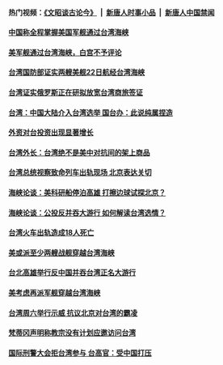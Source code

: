 #### 热门视频：[《文昭谈古论今》](https://github.com/gfw-breaker/wenzhao/blob/master/README.md?t=10230933) &nbsp;|&nbsp; [新唐人时事小品](https://github.com/gfw-breaker/ntdtv-comedy/blob/master/README.md?t=10230933) &nbsp;|&nbsp; [新唐人中国禁闻](https://github.com/gfw-breaker/ntdtv-news/blob/master/README.md?t=10230933)

#### [中国称全程掌握美国军舰通过台湾海峡](../pages/zivymejqv_/4625364.md?t=10230933) 

#### [美军舰通过台湾海峡，白宫不予评论](../pages/zivymejqv_/4624792.md?t=10230933) 

#### [台湾国防部证实两艘美舰22日航经台湾海峡](../pages/zivymejqv_/4624188.md?t=10230933) 

#### [台湾证实俄罗斯正在研拟放宽台湾商旅签证 ](../pages/zivymejqv_/4624176.md?t=10230933) 

#### [台湾：中国大陆介入台湾选举  国台办：此说纯属捏造](../pages/zivymejqv_/4624038.md?t=10230933) 

#### [外资对台投资出现显著增长](../pages/zivymejqv_/4623572.md?t=10230933) 

#### [台湾外长：台湾绝不是美中对抗间的架上商品 ](../pages/zivymejqv_/4623503.md?t=10230933) 

#### [台湾总统视察致命列车出轨现场 北京表达关切](../pages/zivymejqv_/4623400.md?t=10230933) 

#### [海峡论谈：美科研船停泊高雄 打擦边球试探北京？](../pages/zivymejqv_/4622648.md?t=10230933) 

#### [海峡论谈：公投反并吞大游行 如何解读台湾选情？](../pages/zivymejqv_/4622641.md?t=10230933) 

#### [台湾火车出轨造成18人死亡](../pages/zivymejqv_/4622625.md?t=10230933) 

#### [美或派至少两艘战舰穿越台湾海峡](../pages/zivymejqv_/4622514.md?t=10230933) 

#### [台北高雄举行反中国并吞台湾正名大游行](../pages/zivymejqv_/4621768.md?t=10230933) 

#### [美考虑再派军舰穿越台湾海峡](../pages/zivymejqv_/4621715.md?t=10230933) 

#### [台湾周六举行示威 抗议北京对台湾的霸凌](../pages/zivymejqv_/4620606.md?t=10230933) 

#### [梵蒂冈声明称教宗没有计划应邀访问台湾](../pages/zivymejqv_/4620436.md?t=10230933) 

#### [国际刑警大会拒台湾参与 台高官：受中国打压](../pages/zivymejqv_/4620332.md?t=10230933) 

